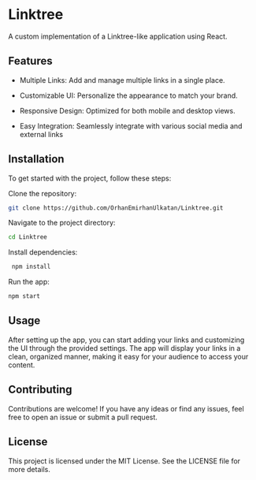 
# Linktree

A custom implementation of a Linktree-like application using React.


## Features

- Multiple Links: Add and manage multiple links in a single place.

- Customizable UI: Personalize the appearance to match your brand.

- Responsive Design: Optimized for both mobile and desktop views.

- Easy Integration: Seamlessly integrate with various social media and external links


## Installation 
To get started with the project, follow these steps:


Clone the repository:

```bash 
git clone https://github.com/OrhanEmirhanUlkatan/Linktree.git
```

Navigate to the project directory:

```bash 
cd Linktree
```

Install dependencies:

```bash 
 npm install
```

Run the app:

```bash 
npm start
```

## Usage 

After setting up the app, you can start adding your links and customizing the UI through the provided settings. The app will display your links in a clean, organized manner, making it easy for your audience to access your content.

## Contributing 

Contributions are welcome! If you have any ideas or find any issues, feel free to open an issue or submit a pull request.


## License 

This project is licensed under the MIT License. See the LICENSE file for more details.


